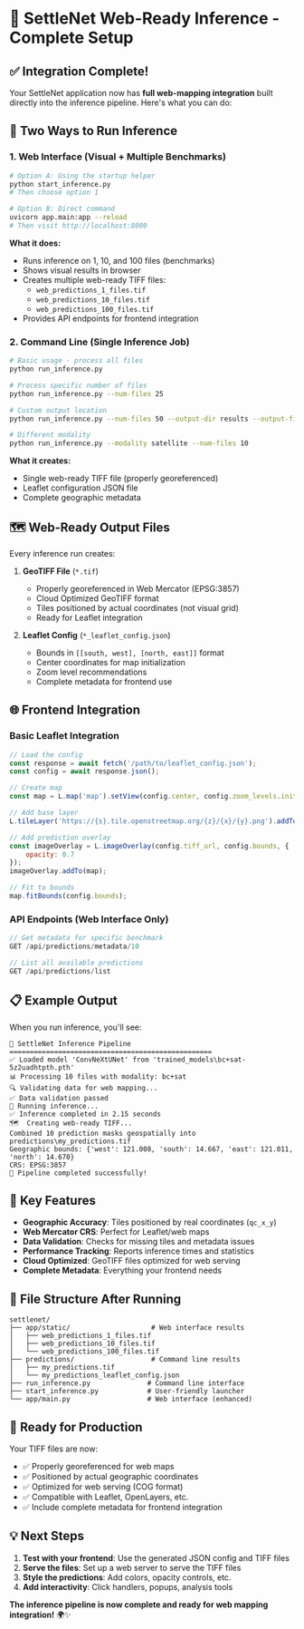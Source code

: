 # 🎉 SettleNet Web-Ready Inference - Complete Setup

## ✅ **Integration Complete!**

Your SettleNet application now has **full web-mapping integration** built directly into the inference pipeline. Here's what you can do:

## 🚀 **Two Ways to Run Inference**

### 1. **Web Interface** (Visual + Multiple Benchmarks)
```bash
# Option A: Using the startup helper
python start_inference.py
# Then choose option 1

# Option B: Direct command
uvicorn app.main:app --reload
# Then visit http://localhost:8000
```

**What it does:**
- Runs inference on 1, 10, and 100 files (benchmarks)
- Shows visual results in browser
- Creates multiple web-ready TIFF files:
  - `web_predictions_1_files.tif`
  - `web_predictions_10_files.tif` 
  - `web_predictions_100_files.tif`
- Provides API endpoints for frontend integration

### 2. **Command Line** (Single Inference Job)
```bash
# Basic usage - process all files
python run_inference.py

# Process specific number of files
python run_inference.py --num-files 25

# Custom output location
python run_inference.py --num-files 50 --output-dir results --output-filename my_predictions.tif

# Different modality
python run_inference.py --modality satellite --num-files 10
```

**What it creates:**
- Single web-ready TIFF file (properly georeferenced)
- Leaflet configuration JSON file
- Complete geographic metadata

## 🗺️ **Web-Ready Output Files**

Every inference run creates:

1. **GeoTIFF File** (`*.tif`)
   - Properly georeferenced in Web Mercator (EPSG:3857)
   - Cloud Optimized GeoTIFF format
   - Tiles positioned by actual coordinates (not visual grid)
   - Ready for Leaflet integration

2. **Leaflet Config** (`*_leaflet_config.json`)
   - Bounds in `[[south, west], [north, east]]` format
   - Center coordinates for map initialization
   - Zoom level recommendations
   - Complete metadata for frontend use

## 🌐 **Frontend Integration**

### Basic Leaflet Integration
```javascript
// Load the config
const response = await fetch('/path/to/leaflet_config.json');
const config = await response.json();

// Create map
const map = L.map('map').setView(config.center, config.zoom_levels.initial);

// Add base layer
L.tileLayer('https://{s}.tile.openstreetmap.org/{z}/{x}/{y}.png').addTo(map);

// Add prediction overlay
const imageOverlay = L.imageOverlay(config.tiff_url, config.bounds, {
    opacity: 0.7
});
imageOverlay.addTo(map);

// Fit to bounds
map.fitBounds(config.bounds);
```

### API Endpoints (Web Interface Only)
```javascript
// Get metadata for specific benchmark
GET /api/predictions/metadata/10

// List all available predictions
GET /api/predictions/list
```

## 📋 **Example Output**

When you run inference, you'll see:
```
🚀 SettleNet Inference Pipeline
==================================================
✅ Loaded model 'ConvNeXtUNet' from 'trained_models\bc+sat-5z2uadhtpth.pth'
📊 Processing 10 files with modality: bc+sat
🔍 Validating data for web mapping...
✅ Data validation passed
🔮 Running inference...
✅ Inference completed in 2.15 seconds
🗺️  Creating web-ready TIFF...
Combined 10 prediction masks geospatially into predictions\my_predictions.tif
Geographic bounds: {'west': 121.008, 'south': 14.667, 'east': 121.011, 'north': 14.670}
CRS: EPSG:3857
🎉 Pipeline completed successfully!
```

## 🔧 **Key Features**

- **Geographic Accuracy**: Tiles positioned by real coordinates (`qc_x_y`)
- **Web Mercator CRS**: Perfect for Leaflet/web maps
- **Data Validation**: Checks for missing tiles and metadata issues
- **Performance Tracking**: Reports inference times and statistics
- **Cloud Optimized**: GeoTIFF files optimized for web serving
- **Complete Metadata**: Everything your frontend needs

## 📁 **File Structure After Running**

```
settlenet/
├── app/static/                    # Web interface results
│   ├── web_predictions_1_files.tif
│   ├── web_predictions_10_files.tif
│   └── web_predictions_100_files.tif
├── predictions/                   # Command line results  
│   ├── my_predictions.tif
│   └── my_predictions_leaflet_config.json
├── run_inference.py              # Command line interface
├── start_inference.py            # User-friendly launcher
└── app/main.py                   # Web interface (enhanced)
```

## 🎯 **Ready for Production**

Your TIFF files are now:
- ✅ Properly georeferenced for web maps
- ✅ Positioned by actual geographic coordinates
- ✅ Optimized for web serving (COG format)
- ✅ Compatible with Leaflet, OpenLayers, etc.
- ✅ Include complete metadata for frontend integration

## 💡 **Next Steps**

1. **Test with your frontend**: Use the generated JSON config and TIFF files
2. **Serve the files**: Set up a web server to serve the TIFF files
3. **Style the predictions**: Add colors, opacity controls, etc.
4. **Add interactivity**: Click handlers, popups, analysis tools

**The inference pipeline is now complete and ready for web mapping integration!** 🌍✨